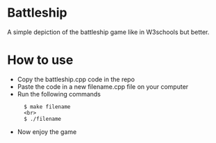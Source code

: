 # Battleship
A simple depiction of the battleship game like in W3schools but better.

# How to use
<ul>
  <li> Copy the battleship.cpp code in the repo</li>
  <li> Paste the code in a new filename.cpp file on your computer</li>
  <li> 
    Run the following commands
    
      $ make filename
      <br>
      $ ./filename
  </li>
  <li> Now enjoy the game </li>
</ul>
